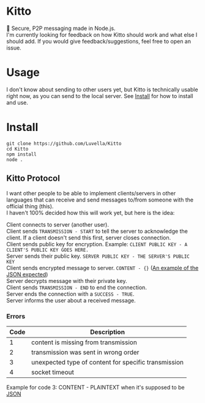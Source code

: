 # Kitto
🔌 Secure, P2P messaging made in Node.js.  
I'm currently looking for feedback on how Kitto should work and what else I should add. If you would give feedback/suggestions, feel free to open an issue.

# Usage
I don't know about sending to other users yet, but Kitto is technically usable right now, as you can send to the local server. See [Install](#install) for how to install and use.

# Install
```
git clone https://github.com/Luvella/Kitto
cd Kitto
npm install
node .
```

## Kitto Protocol
I want other people to be able to implement clients/servers in other languages that can receive and send messages to/from someone with the official thing (this).  
I haven't 100% decided how this will work yet, but here is the idea:  

Client connects to server (another user).  
Client sends `TRANSMISSION - START` to tell the server to acknowledge the client. If a client doesn't send this first, server closes connection.  
Client sends public key for encryption. Example: `CLIENT PUBLIC KEY - A CLIENT'S PUBLIC KEY GOES HERE.`  
Server sends their public key. `SERVER PUBLIC KEY - THE SERVER'S PUBLIC KEY`  
Client sends encrypted message to server. `CONTENT - {}` ([An example of the JSON expected](https://github.com/juhoen/hybrid-crypto-js#encryption))  
Server decrypts message with their private key.  
Client sends `TRANSMISSION - END` to end the connection.  
Server ends the connection with a `SUCCESS - TRUE`.  
Server informs the user about a received message.

### Errors 
| Code    | Description                                          |
|---------|------------------------------------------------------|
| 1       | content is missing from transmission                 |
| 2       | transmission was sent in wrong order                 |
| 3       | unexpected type of content for specific transmission |
| 4       | socket timeout                                       |  

Example for code 3: CONTENT - PLAINTEXT when it's supposed to be [JSON](https://github.com/juhoen/hybrid-crypto-js#encryption)